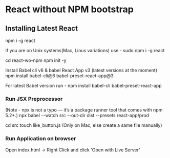 # React without NPM bootstrap

## Installing Latest React
npm i -g react 

If you are on Unix systems(Mac, Linus variations) use - 
sudo npm i -g react

cd react-wo-npm
npm init -y

Install Babel cli v6 & babel React App v3 (latest versions at the moment)
npm install babel-cli@6 babel-preset-react-app@3

For latest Babel version run - 
npm install babel-cli babel-preset-react-app

### Run JSX Preprocessor
(Note - npx is not a typo — it’s a package runner tool that comes with npm 5.2+.)
npx babel --watch src --out-dir dist --presets react-app/prod 

cd src
touch like_button.js (Only on Mac, else create a same file manually)

### Run Application on browser
Open index.html -> Right Click and click 'Open with Live Server'
